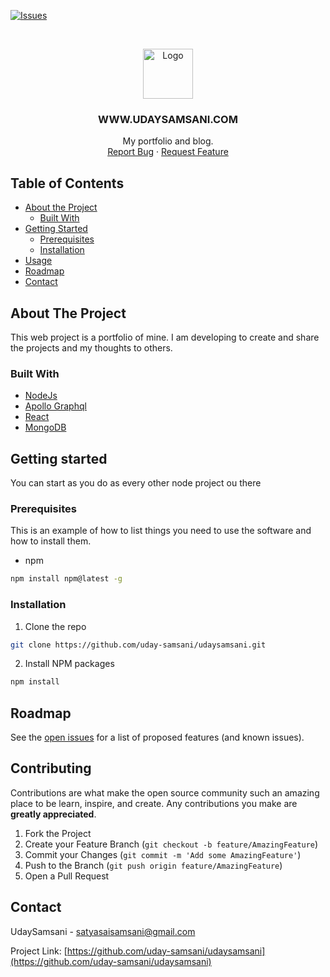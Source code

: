 [![Issues][issues-shield]][issues-url]

<!-- PROJECT LOGO -->
<br />
<p align="center">
  <a href="https://github.com/uday-samsani/udaysamsani">
    <img src="https://github.com/othneildrew/Best-README-Template/blob/master/images/logo.png" alt="Logo" width="80" height="80">
  </a>

  <h3 align="center">WWW.UDAYSAMSANI.COM</h3>

  <p align="center">
    My portfolio and blog.
    <br />
    <a href="https://github.com/uday-samsani/udaysamsani/issues">Report Bug</a>
    ·
    <a href="https://github.com/uday-samsani/udaysamsani/issues">Request Feature</a>
  </p>
</p>

<!-- TABLE OF CONTENTS -->

## Table of Contents

-   [About the Project](#about-the-project)
    -   [Built With](#built-with)
-   [Getting Started](#getting-started)
    -   [Prerequisites](#prerequisites)
    -   [Installation](#installation)
-   [Usage](#usage)
-   [Roadmap](#roadmap)
-   [Contact](#contact)

<!-- ABOUT THE PROJECT -->

## About The Project

<!-- [![Product Name Screen Shot][product-screenshot]](https://example.com) -->

This web project is a portfolio of mine. I am developing to create and share the projects and my thoughts to others.

### Built With

-   [NodeJs]()
-   [Apollo Graphql]()
-   [React]()
-   [MongoDB]()

## Getting started

You can start as you do as every other node project ou there

### Prerequisites

This is an example of how to list things you need to use the software and how to install them.

-   npm

```sh
npm install npm@latest -g
```

### Installation

1. Clone the repo

```sh
git clone https://github.com/uday-samsani/udaysamsani.git
```

2. Install NPM packages

```sh
npm install
```

<!-- ROADMAP -->

## Roadmap

See the [open issues](https://github.com/uday-samsani/udaysamsani/issues) for a list of proposed features (and known issues).

<!-- CONTRIBUTING -->

## Contributing

Contributions are what make the open source community such an amazing place to be learn, inspire, and create. Any contributions you make are **greatly appreciated**.

1. Fork the Project
2. Create your Feature Branch (`git checkout -b feature/AmazingFeature`)
3. Commit your Changes (`git commit -m 'Add some AmazingFeature'`)
4. Push to the Branch (`git push origin feature/AmazingFeature`)
5. Open a Pull Request

<!-- CONTACT -->

## Contact

UdaySamsani - satyasaisamsani@gmail.com

Project Link: [https://github.com/uday-samsani/udaysamsani](https://github.com/uday-samsani/udaysamsani)

<!-- ACKNOWLEDGEMENTS -->
<!--
## Acknowledgements

-   []()
-   []() -->

<!-- MARKDOWN LINKS & IMAGES -->
<!-- https://www.markdownguide.org/basic-syntax/#reference-style-links -->

[forks-shield]: https://img.shields.io/github/forks/othneildrew/Best-README-Template.svg?style=flat-square
[forks-url]: https://github.com/uday-samsani/udaysamsani/network/members
[stars-shield]: https://img.shields.io/github/stars/othneildrew/Best-README-Template.svg?style=flat-square
[stars-url]: https://github.com/uday-samsani/udaysamsani/stargazers
[issues-shield]: https://img.shields.io/github/issues/othneildrew/Best-README-Template.svg?style=flat-square
[issues-url]: https://github.com/uday-samsani/udaysamsani/issues
[license-shield]: https://img.shields.io/github/license/othneildrew/Best-README-Template.svg?style=flat-square
[product-screenshot]: images/screenshot.png
